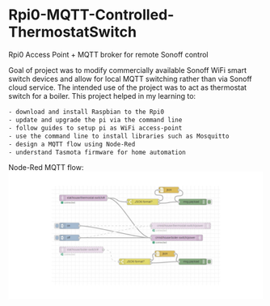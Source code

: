 # Rpi0-MQTT-Controlled-ThermostatSwitch
Rpi0 Access Point + MQTT broker for remote Sonoff control

Goal of project was to modify commercially available Sonoff WiFi smart switch devices and allow for local MQTT switching rather than via Sonoff cloud service. The intended use of the project was to act as thermostat switch for a boiler.
This project helped in my learning to:

    - download and install Raspbian to the Rpi0
    - update and upgrade the pi via the command line
    - follow guides to setup pi as WiFi access-point
    - use the command line to install libraries such as Mosquitto
    - design a MQTT flow using Node-Red
    - understand Tasmota firmware for home automation

Node-Red MQTT flow:
![GitHub Logo](/images/Node-Red_flow.jpg)
